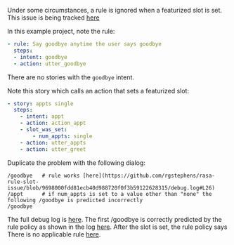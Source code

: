 Under some circumstances, a rule is ignored when a featurized slot is set. This issue is being tracked [here](https://github.com/RasaHQ/rasa/issues/9302)

In this example project, note the rule:

```yml
- rule: Say goodbye anytime the user says goodbye
  steps:
  - intent: goodbye
  - action: utter_goodbye
```

There are no stories with the `goodbye` intent.

Note this story which calls an action that sets a featurized slot:

```yml
- story: appts single
  steps:
    - intent: appt
    - action: action_appt
    - slot_was_set:
        - num_appts: single
    - action: utter_appts
    - action: utter_greet
```

Duplicate the problem with the following dialog:

```
/goodbye   # rule works [here](https://github.com/rgstephens/rasa-rule-slot-issue/blob/9698000fdd81ecb40d988720f0f3b59122628315/debug.log#L26)
/appt      # if num_appts is set to a value other than "none" the following /goodbye is predicted incorrectly
/goodbye
```

The full debug log is [here](debug.log). The first /goodbye is correctly predicted by the rule policy as shown in the log [here](https://github.com/rgstephens/rasa-rule-slot-issue/blob/9698000fdd81ecb40d988720f0f3b59122628315/debug.log#L26). After the slot is set, the rule policy says There is no applicable rule [here](https://github.com/rgstephens/rasa-rule-slot-issue/blob/9698000fdd81ecb40d988720f0f3b59122628315/debug.log#L268).